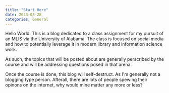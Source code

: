 ```yaml
---
title: "Start Here"
date: 2023-08-28
categories: General
---
```


Hello World.
This is a blog dedicated to a class assignment for my pursuit of an MLIS via the University of Alabama. The class is focused on social media and how to potentially leverage it in modern library and information science work. 

As such, the topics that will be posted about are generally perscribed by the course and will be addressing questions posed in that arena. 

Once the course is done, this blog will self-destruct. As I'm generally not a blogging type person. Afterall, there are lots of people spewing their opinons on the internet, why would mine matter any more or less?

